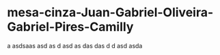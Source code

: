 # mesa-cinza-Juan-Gabriel-Oliveira-Gabriel-Pires-Camilly
a
asdsaas
asd
as
d
asd
as
das
das
d
d
asd
asda
